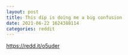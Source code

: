 ```yaml
--- 
layout: post 
title: This dip is doing me a big confusion 
date: 2021-06-22 1624388114 
categories: reddit 
--- 
```

https://redd.it/o5uder